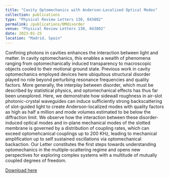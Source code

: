 ```yaml
---
title: "Cavity Optomechanics with Anderson-Localized Optical Modes"
collection: publications
type: "Physical Review Letters 130, 043802"
permalink: /publications/OMdisorder
venue: "Physical Review Letters 130, 043802"
date: 2023-01-25
location: "Madrid, Spain"
---
```


Confining photons in cavities enhances the interaction between light and matter. In cavity optomechanics, this enables a wealth of phenomena ranging from 
optomechanically induced transparency to macroscopic objects cooled to their motional ground state. Previous work in cavity optomechanics employed devices 
here ubiquitous structural disorder played no role beyond perturbing resonance frequencies and quality factors. More generally, the interplay between disorder, 
which must be described by statistical physics, and optomechanical effects has thus far been unexplored. Here, we demonstrate how sidewall roughness in air-slot 
photonic-crystal waveguides can induce sufficiently strong backscattering of slot-guided light to create Anderson-localized modes with quality factors as high 
as half a million and mode volumes estimated to be below the diffraction limit. We observe how the interaction between these disorder-induced optical modes and 
in-plane mechanical modes of the slotted membrane is governed by a distribution of coupling rates, which can exceed optomehcanical couplings up to 200 KHz, leading 
to mechanical amplification up to self sustained oscillations via optomechanical backaction. Our Letter constitutes the first steps towards understanding optomechanics 
in the multiple-scattering regime and opens new perspectives for exploring complex systems with a multitude of mutually coupled degrees of freedom.

[Download here](https://pdgarfer.github.io/files/OMdisorder.pdf)
